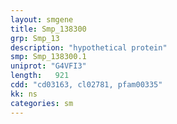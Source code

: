 ```yaml
---
layout: smgene
title: Smp_138300
grp: Smp_13
description: "hypothetical protein"
smp: Smp_138300.1
uniprot: "G4VFI3"
length:   921
cdd: "cd03163, cl02781, pfam00335"
kk: ns
categories: sm
---
```

